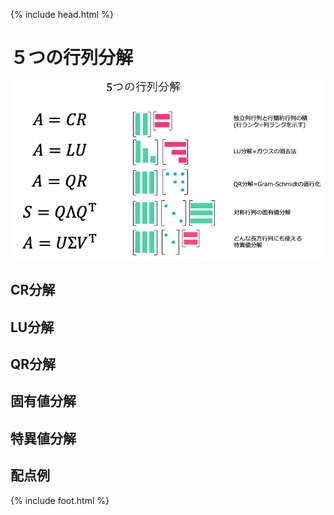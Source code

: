 {% include head.html %}

# ５つの行列分解

![5つの行列分解](decomposition.png)

## CR分解


## LU分解

## QR分解

## 固有値分解

## 特異値分解

## 配点例

{% include foot.html %}